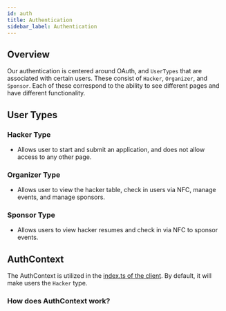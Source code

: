 ```yaml
---
id: auth
title: Authentication
sidebar_label: Authentication
---
```


## Overview

Our authentication is centered around OAuth, and `UserTypes` that are associated with certain users. These consist of `Hacker`, `Organizer`, and `Sponsor`. Each of these correspond to the ability to see different pages and have different functionality.

## User Types

### Hacker Type

- Allows user to start and submit an application, and does not allow access to any other page.

### Organizer Type

- Allows user to view the hacker table, check in users via NFC, manage events, and manage sponsors.

### Sponsor Type

- Allows users to view hacker resumes and check in via NFC to sponsor events.

## AuthContext

The AuthContext is utilized in the [index.ts of the client](https://github.com/VandyHacks/vaken/blob/staging/src/client/app.tsx). By default, it will make users the `Hacker` type.

### How does AuthContext work?
